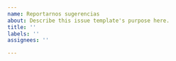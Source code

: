```yaml
---
name: Reportarnos sugerencias
about: Describe this issue template's purpose here.
title: ''
labels: ''
assignees: ''

---
```



